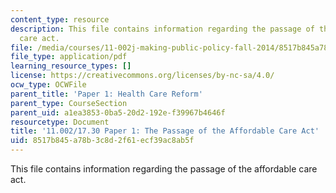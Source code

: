 ```yaml
---
content_type: resource
description: This file contains information regarding the passage of the affordable
  care act.
file: /media/courses/11-002j-making-public-policy-fall-2014/8517b845a78b3c8d2f61ecf39ac8ab5f_MIT11_002JF14_pa1stud4.pdf
file_type: application/pdf
learning_resource_types: []
license: https://creativecommons.org/licenses/by-nc-sa/4.0/
ocw_type: OCWFile
parent_title: 'Paper 1: Health Care Reform'
parent_type: CourseSection
parent_uid: a1ea3853-0ba5-20d2-192e-f39967b4646f
resourcetype: Document
title: '11.002/17.30 Paper 1: The Passage of the Affordable Care Act'
uid: 8517b845-a78b-3c8d-2f61-ecf39ac8ab5f
---
```

This file contains information regarding the passage of the affordable care act.
